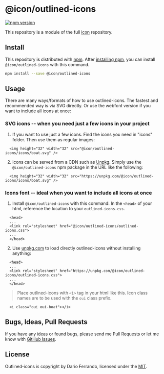 # @icon/outlined-icons

[![npm version](https://img.shields.io/npm/v/@icon/outlined-icons.svg)](https://www.npmjs.org/package/@icon/outlined-icons)

This repository is a module of the full [icon][icon] repository.

## Install

This repository is distributed with [npm]. After [installing npm][install-npm], you can install `@icon/outlined-icons` with this command.

```bash
npm install --save @icon/outlined-icons
```

## Usage

There are many ways/formats of how to use outlined-icons. The fastest and recommended way is via SVG directly. Or use the webfont version if you want to include all icons at once:

### SVG icons -- when you need just a few icons in your project

  1. If you want to use just a few icons. Find the icons you need in "icons" folder. Then use them as regular images:

```
  <img height="32" width="32" src="@icon/outlined-icons/icons/boat.svg" />
```

  2. Icons can be served from a CDN such as [Unpkg][Unpkg]. Simply use the `@icon/outlined-icons` npm package in the URL like the following:

```
  <img height="32" width="32" src="https://unpkg.com/@icon/outlined-icons/icons/boat.svg" />
```

### Icons font -- ideal when you want to include all icons at once

  1. Install `@icon/outlined-icons` with this command. In the `<head>` of your html, reference the location to your `outlined-icons.css`.

```
  <head>
  ...
  <link rel="stylesheet" href="@icon/outlined-icons/outlined-icons.css">
  ...
  </head>
```

  2. Use [unpkg.com][Unpkg] to load directly outlined-icons without installing anything:

```
  <head>
  ...
  <link rel="stylesheet" href="https://unpkg.com/@icon/outlined-icons/outlined-icons.css">
  ...
  </head>
```

> Place outlined-icons with `<i>` tag in your html like this. Icon class names are to be used with the `oui` class prefix.

```
  <i class="oui oui-boat"></i>
```


## Bugs, Ideas, Pull Requests

If you have any ideas or found bugs, please send me Pull Requests or let me know with [GitHub Issues][github issues].

## License

Outlined-icons is copyright by Dario Ferrando, licensed under the [MIT][license].

[license]: https://opensource.org/licenses/MIT
[icon]: https://github.com/thecreation/icons
[npm]: https://www.npmjs.com/
[install-npm]: https://docs.npmjs.com/getting-started/installing-node
[sass]: http://sass-lang.com/
[github issues]: https://github.com/thecreation/icons/issues
[Unpkg]: https://unpkg.com